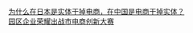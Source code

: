   
[为什么在日本是实体干掉电商，在中国是电商干掉实体？](http://www.dianyue.me/archives/672/7h87hn9vk6q56p6j/)  
[园区企业荣耀出战市电商创新大赛](http://www.dianyue.me/archives/507/77hpesuhiqcb5u12/)